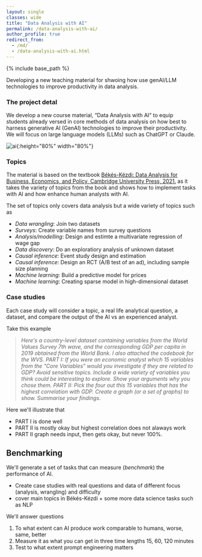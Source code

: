 ```yaml
---
layout: single
classes: wide
title: "Data Analysis with AI"
permalink: /data-analysis-with-ai/
author_profile: true
redirect_from:
  - /md/
  - /data-analysis-with-ai.html
---
```


{% include base_path %}

Developing a new teaching material for shwoing how use genAI/LLM technologies to improve productivity in data analysis.


### The project detal
We develop a new course material, “Data Analysis with AI“ to equip students already versed in core methods of data analysis on how best to harness generative AI (GenAI) technologies to improve their productivity. We will focus on large language models (LLMs) such as ChatGPT or Claude. 

 ![ai](images/ai_imag1a.png){:height="80%" width="80%"} 

### Topics
The material is based on the textbook [Békés-Kézdi: Data Analysis for Business, Economics, and Policy, Cambridge University Press, 2021.](https://gabors-data-analysis.com/getting-started) as it takes the variety of topics from the book and shows how to implement tasks with AI and how enhance human analysts with AI. 

The set of topics only covers data analysis but a wide variety of topics such as 
* *Data wrangling*: Join two datasets
* *Surveys*: Create variable names from survey questions
* *Analysis/modelling*: Design and estimte a multivariate regression of wage gap
* *Data discovery*: Do an exploratiory analysis of unknown dataset
* *Causal inference*: Event study design and estimation
* *Causal inference*: Design an RCT (A/B test of an ad), including sample size planning
* *Machine learning*: Build a predictive model for prices
* *Machine learning*: Creating sparse model in high-dimensional dataset

### Case studies

Each case study will consider a topic, a real life analytical question, a dataset, and compare the output of the AI vs an experienced analyst. 

Take this example

> *Here's a country-level dataset containing variables from the World Values Survey 7th wave, and the corresponding GDP per capita in 2019 obtained from the World Bank. I also attached the codebook for the WVS. PART I: If you were an economic analyst which 15 variables from the "Core Variables" would you investigate if they are related to GDP? Avoid sensitive topics. Include a wide variety of variables you think could be interesting to explore. Show your arguments why you chose them. PART II: Pick the four out this 15 variables that has the highest correlation with GDP. Create a graph (or a set of graphs) to show. Summarise your findings.*

Here we'll illustrate that 
* PART I is done well
* PART II is mostly okay but highest correlation does not alaways work
* PART II graph needs input, then gets okay, but never 100%. 

## Benchmarking

We'll generate a set of tasks that can measure (*benchmark*) the performance of AI.

* Create case studies with real questions and data of different focus (analysis, wrangling) and difficulty
* cover main topics in Békés-Kézdi + some more data science tasks such as NLP

We'll answer questions

1. To what extent can AI produce work comparable to humans, worse, same, better
2. Measure it as what you can get in three time lengths 15, 60, 120 minutes
3. Test to what extent prompt engineering matters

